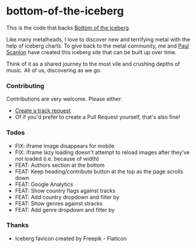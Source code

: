 # bottom-of-the-iceberg

This is the code that backs [Bottom of the Iceberg](https://bottomoftheiceberg.com).

Like many metalheads, I love to discover new and terrifying metal with the help of iceberg charts. To give back to the metal community, me and [Paul Scanlon](https://github.com/PaulieScanlon) have created this iceberg _site_ that can be built up over time.

Think of it as a shared journey to the most vile and crushing depths of music. All of us, discovering as we go.

### Contributing

Contributions are very welcome. Please either:

* [Create a track request](https://github.com/codingconcepts/bottom-of-the-iceberg/issues/new/choose)
* Of if you'd prefer to create a Pull Request yourself, that's also fine!

### Todos

* FIX: iframe image disappears for mobile
* FIX: iframe lazy loading doesn't attempt to reload images after they've not loaded (i.e. because of width)
* FEAT: Authors section at the bottom
* FEAT: Keep heading/contribute button at the top as the page scrolls down
* FEAT: Google Analytics
* FEAT: Show country flags against tracks
* FEAT: Add country dropdown and filter by
* FEAT: Show genres against stracks
* FEAT: Add genre dropdown and filter by

### Thanks

* Iceberg favicon created by Freepik - Flaticon

